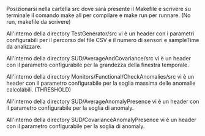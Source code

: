 Posizionarsi nella cartella src dove sarà presente il Makefile e scrivere su terminale il comando make all per compilare e make run per runnare. (No run, makefile da scrivere)

All'interno della directory TestGenerator/src vi è un header con i parametri configurabili per il percorso del file CSV e il numero di sensori e sampleTime da analizzare.

All'interno della directory SUD/AverageAndCovariance/src vi è un header con il parametro configurabile per la grandezza della finestra temporale.

All'interno della directory Monitors/Functional/CheckAnomalies/src vi è un header con il parametro configurabile per la soglia massima delle anomalie calcolabili. (THRESHOLD)

All'interno della directory SUD/AverageAnomalyPresence vi è un header con il parametro configurabile per la soglia di anomaly.

All'interno della directory SUD/CovarianceAnomalyPresence vi è un header con il parametro configurabile per la soglia di anomaly.